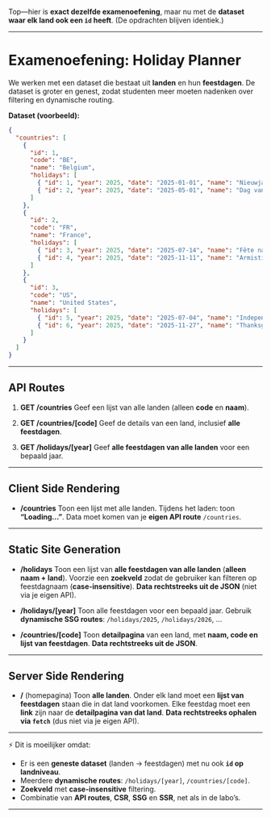 Top—hier is **exact dezelfde examenoefening**, maar nu met de **dataset waar elk land ook een `id` heeft**. (De opdrachten blijven identiek.)

---

# Examenoefening: **Holiday Planner**

We werken met een dataset die bestaat uit **landen** en hun **feestdagen**.
De dataset is groter en genest, zodat studenten meer moeten nadenken over filtering en dynamische routing.

**Dataset (voorbeeld):**

```json
{
  "countries": [
    {
      "id": 1,
      "code": "BE",
      "name": "Belgium",
      "holidays": [
        { "id": 1, "year": 2025, "date": "2025-01-01", "name": "Nieuwjaar", "type": "Public" },
        { "id": 2, "year": 2025, "date": "2025-05-01", "name": "Dag van de Arbeid", "type": "Public" }
      ]
    },
    {
      "id": 2,
      "code": "FR",
      "name": "France",
      "holidays": [
        { "id": 3, "year": 2025, "date": "2025-07-14", "name": "Fête nationale", "type": "Public" },
        { "id": 4, "year": 2025, "date": "2025-11-11", "name": "Armistice", "type": "Public" }
      ]
    },
    {
      "id": 3,
      "code": "US",
      "name": "United States",
      "holidays": [
        { "id": 5, "year": 2025, "date": "2025-07-04", "name": "Independence Day", "type": "Federal" },
        { "id": 6, "year": 2025, "date": "2025-11-27", "name": "Thanksgiving", "type": "Federal" }
      ]
    }
  ]
}
```

---

## API Routes

1. **GET /countries**
   Geef een lijst van alle landen (alleen **code** en **naam**).

2. **GET /countries/\[code]**
   Geef de details van een land, inclusief **alle feestdagen**.

3. **GET /holidays/\[year]**
   Geef **alle feestdagen van alle landen** voor een bepaald jaar.

---

## Client Side Rendering

* **/countries**
  Toon een lijst met alle landen.
  Tijdens het laden: toon **“Loading…”**.
  Data moet komen van je **eigen API route** `/countries`.

---

## Static Site Generation

* **/holidays**
  Toon een lijst van **alle feestdagen van alle landen** (**alleen naam + land**).
  Voorzie een **zoekveld** zodat de gebruiker kan filteren op feestdagnaam (**case-insensitive**).
  **Data rechtstreeks uit de JSON** (niet via je eigen API).

* **/holidays/\[year]**
  Toon alle feestdagen voor een bepaald jaar.
  Gebruik **dynamische SSG routes**: `/holidays/2025`, `/holidays/2026`, …

* **/countries/\[code]**
  Toon **detailpagina** van een land, met **naam, code en lijst van feestdagen**.
  **Data rechtstreeks uit de JSON**.

---

## Server Side Rendering

* **/** (homepagina)
  Toon **alle landen**. Onder elk land moet een **lijst van feestdagen** staan die in dat land voorkomen.
  Elke feestdag moet een **link** zijn naar de **detailpagina van dat land**.
  **Data rechtstreeks ophalen via `fetch`** (dus niet via je eigen API).

---

⚡️ Dit is moeilijker omdat:

* Er is een **geneste dataset** (landen → feestdagen) met nu ook **`id` op landniveau**.
* Meerdere **dynamische routes**: `/holidays/[year]`, `/countries/[code]`.
* **Zoekveld** met **case-insensitive** filtering.
* Combinatie van **API routes**, **CSR**, **SSG** en **SSR**, net als in de labo’s.

---
